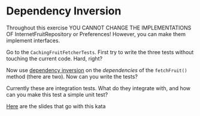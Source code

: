 # Dependency Inversion

Throughout this exercise YOU CANNOT CHANGE THE IMPLEMENTATIONS OF InternetFruitRepository or Preferences! However, you can make them implement interfaces.

Go to the `CachingFruitFetcherTests`. First try to write the three tests without touching the current code. Hard, right?

Now use [dependency inversion](http://deviq.com/dependency-inversion-principle/) on the _dependencies_ of the `fetchFruit()` method (there are two). Now can you write the tests?

Currently these are integration tests. What do they integrate with, and how can you make this test a simple unit test?

[Here](https://docs.google.com/presentation/d/1hj7KrMUBIIR9Oy3T-o5q6OEkMO6jN2XqKp75JZph0-E/edit?usp=sharing) are the slides that go with this kata
